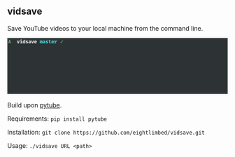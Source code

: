 ## vidsave
Save YouTube videos to your local machine from the command line.

![gif](images/vidsave.gif)

Build upon [pytube](https://github.com/nficano/pytube).

Requirements: `pip install pytube`

Installation: `git clone https://github.com/eightlimbed/vidsave.git`

Usage: `./vidsave URL <path>`
